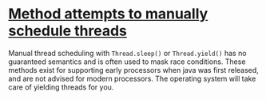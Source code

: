 # [Method attempts to manually schedule threads](http://fb-contrib.sourceforge.net/bugdescriptions.html#MDM_THREAD_YIELD)

Manual thread scheduling with `Thread.sleep()` or `Thread.yield()` has no guaranteed semantics and is often used to mask race conditions.
			These methods exist for supporting early processors when java was first released, and are not advised for modern processors. The operating system will take care
			of yielding threads for you.